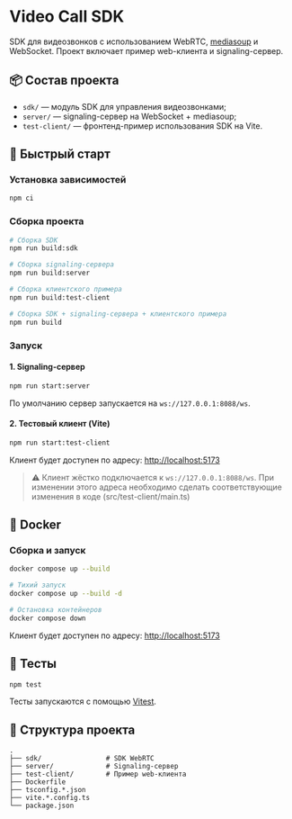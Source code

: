 # Video Call SDK

SDK для видеозвонков с использованием WebRTC, [mediasoup](https://mediasoup.org/) и WebSocket. Проект включает пример web-клиента и signaling-сервер.

## 📦 Состав проекта

- `sdk/` — модуль SDK для управления видеозвонками;
- `server/` — signaling-сервер на WebSocket + mediasoup;
- `test-client/` — фронтенд-пример использования SDK на Vite.

## 🚀 Быстрый старт

### Установка зависимостей

```bash
npm ci
```

### Сборка проекта

```bash
# Сборка SDK
npm run build:sdk

# Сборка signaling-сервера
npm run build:server

# Сборка клиентского примера
npm run build:test-client

# Сборка SDK + signaling-сервера + клиентского примера
npm run build
```

### Запуск

#### 1. Signaling-сервер

```bash
npm run start:server
```

По умолчанию сервер запускается на `ws://127.0.0.1:8088/ws`.

#### 2. Тестовый клиент (Vite)

```bash
npm run start:test-client
```

Клиент будет доступен по адресу: [http://localhost:5173](http://localhost:5173)

> ⚠️ Клиент жёстко подключается к `ws://127.0.0.1:8088/ws`. При изменении этого адреса необходимо сделать соответствующие изменения в коде (src/test-client/main.ts)

## 🐳 Docker

### Сборка и запуск

```bash
docker compose up --build

# Тихий запуск
docker compose up --build -d

# Остановка контейнеров
docker compose down
```

Клиент будет доступен по адресу: [http://localhost:5173](http://localhost:5173)

## 🧪 Тесты

```bash
npm test
```

Тесты запускаются с помощью [Vitest](https://vitest.dev/).

## 📁 Структура проекта

```
.
├── sdk/                # SDK WebRTC
├── server/             # Signaling-сервер
├── test-client/        # Пример web-клиента
├── Dockerfile
├── tsconfig.*.json
├── vite.*.config.ts
└── package.json
```
